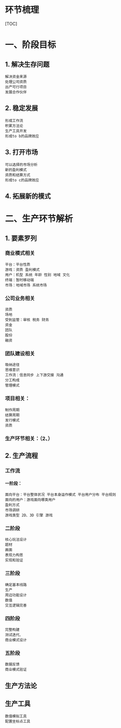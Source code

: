 环节梳理
===

[TOC]

# 一、阶段目标
## 1. 解决生存问题
    解决资金来源
    处理公司资质
    出产可行项目
    发展合作伙伴

## 2. 稳定发展
    形成工作流
    积累方法论
    生产工具开发
    形成to b的品牌效应

## 3. 打开市场
    可以选择的市场分析
    新的盈利模式
    资质和结算方式
    形成to c的品牌效应

## 4. 拓展新的模式

# 二、生产环节解析
## 1. 要素罗列
### 商业模式相关
    平台：平台性质
    游戏：资质 盈利模式 
    用户：机型 系统 年龄 性别 地域 文化
    终端：暂时移动端
    市场：地域市场 系统市场
    
### 公司业务相关
    资质
    场地
    受到监管：审核 税务 财务
    资金
    团队
    股份
    融资
    
### 团队建设相关
    吸纳途径
    思维意识
    工作流：信息同步 上下游交接 沟通
    分工构成
    管理模式
    
### 项目相关：
    制作周期
    结算周期
    发行模式
    资质
### 生产环节相关：（2、）
    
## 2. 生产流程
### 工作流
#### 一阶段：
    面向平台：平台整体状况 平台本身运作模式 平台用户分布 平台规则
    面向的用户：游戏面向哪类用户
    盈利方式
    市场调研
    游戏类型 2D、3D 引擎 游戏
### 二阶段      
    核心玩法设计
    题材
    画面
    表现力构思
    实现和验证
### 三阶段
    确定基本线路
    生产
    周边功能设计
    数值
    交互逻辑完善
### 四阶段
    完整构建
    测试迭代、
    商业模式设计
### 五阶段
    数据反馈
    商业模式验证
    
## 生产方法论
## 生产工具
    数值模拟工具
    配置坐标点工具